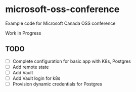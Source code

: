 # microsoft-oss-conference
Example code for Microsoft Canada OSS conference

Work in Progress

## TODO

- [ ] Complete configuration for basic app with K8s, Postgres
- [ ] Add remote state
- [ ] Add Vault
- [ ] Add Vault login for k8s
- [ ] Provision dynamic credentials for Postgres

